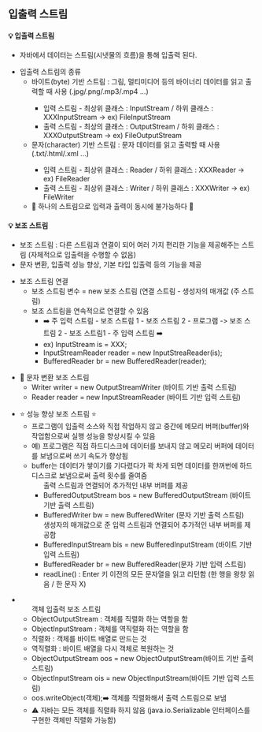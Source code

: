 ## 입출력 스트림 

<h4> 💡 입출력 스트림 </h4>

<ul>
	<li> 자바에서 데이터는 스트림(시냇물의 흐름)을 통해 입출력 된다. </li>
</ul>


<ul>
	<li> 입출력 스트림의 종류  
		<ul> 
			<li> 바이트(byte) 기반 스트림 : 그림, 멀티미디어 등의 바이너리 데이터를 읽고 출력할 때 사용 (.jpg/.png/.mp3/.mp4 ...) </li>
				<ul>
					<li> 입력 스트림 - 최상위 클래스 : InputStream / 하위 클래스 : XXXInputStream -> ex) FileInputStream </li>
					<li> 출력 스트림 - 최상의 클래스 : OutputStream / 하위 클래스 : XXXOutputStream -> ex) FileOutputStream </li>
				</ul>
			<li> 문자(character) 기반 스트림 : 문자 데이터를 읽고 출력할 때 사용 (.txt/.html/.xml ...) </li>
				<ul>
					<li> 입력 스트림 - 최상위 클래스 : Reader / 하위 클래스 : XXXReader -> ex) FileReader </li>
					<li> 출력 스트림 - 최상위 클래스 : Writer / 하위 클래스 : XXXWriter -> ex) FileWriter </li>
				</ul>
			<li> 🌟 하나의 스트림으로 입력과 출력이 동시에 불가능하다 🌟</li>
		</ul>
	</li>
</ul>

<h4> 💡 보조 스트림 </h4>

<ul>
	<li> 보조 스트림 : 다른 스트림과 연결이 되어 여러 가지 편리한 기능을 제공해주는 스트림 (자체적으로 입출력을 수행할 수 없음)  </li>
	<li> 문자 변환, 입출력 성능 향상, 기본 타입 입출력 등의 기능을 제공 </li>
</ul>


<ul>
	<li> 보조 스트림 연결 
		<ul> 
			<li> 보조 스트림 변수 = new 보조 스트림 (연결 스트림 - 생성자의 매개값 (주 스트림)</li>
			<li> 보조 스트림을 연속적으로 연결할 수 있음			
				<ul>
					<li> ➡️ 주 입력 스트림 - 보조 스트림 1 - 보조 스트림 2 - 프로그램 -> 보조 스트림 2 - 보조 스트림1 - 주 입력 스트림 ➡️  </li>
					<li> ex) InputStream is = XXX; </li>
					<li> InputStreamReader reader = new InputStreaReader(is); </li>
					<li> BufferedReader br = new BufferedReader(reader); </li>
				</ul>
			</li>
		</ul>
	</li>
</ul>
<ul>
	<li> 🔄 문자 변환 보조 스트림
		<ul>
			<li> Writer writer = new OutputStreamWriter (바이트 기반 출력 스트림) </li>
			<li> Reader reader = new InputStreamReader (바이트 기반 입력 스트림) </li>
		</ul>
	</li>
</ul>
<ul>
	<li> ⭐ 성능 향상 보조 스트림 ⭐
		<ul>
			<li> 프로그램이 입출력 소스와 직접 작업하지 않고 중간에 메모리 버퍼(buffer)와 작업함으로써 실행 성능을 향상시킬 수 있음 </li>
			<li> 예) 프로그램은 직접 하드디스크에 데이터를 보내지 않고 메모리 버퍼에 데이터를 보냄으로써 쓰기 속도가 향상됨 </li>
			<li> buffer는 데이터가 쌓이기를 기다렸다가 꽉 차게 되면 데이터를 한꺼번에 하드 디스크로 보냄으로써 출력 횟수를 줄여줌 
				<ul> 출력 스트림과 연결되어 추가적인 내부 버퍼를 제공
					<li> BufferedOutputStream bos = new BufferedOutputStream (바이트 기반 출력 스트림) </li>
					<li> BufferedWriter bw = new BufferedWriter (문자 기반 출력 스트림) </li>
				</ul>
				<ul> 생성자의 매개값으로 준 입력 스트림과 연결되어 추가적인 내부 버퍼를 제공함 
					<li> BufferedInputStream bis = new BufferedInputStream (바이트 기반 입력 스트림) </li>
					<li> BufferedReader br = new BufferedReader(문자 기반 입력 스트림) </li> 
					<li> readLine() : Enter 키 이전의 모든 문자열을 읽고 리턴함 (한 행을 왕창 읽음 / 한 문자 X)</li>
				</ul>
			</li>
		</ul>
	</li>
</ul>
<ul>
	<li>
		<ul> 객체 입출력 보조 스트림 
			<li> ObjectOutputStream : 객체를 직렬화 하는 역할을 함  </li>
			<li> ObjectInputStream : 객체를 역직렬화 하는 역할을 함 </li>
			<li> 직렬화 : 객체를 바이트 배열로 만드는 것 </li>
			<li> 역직렬화 : 바이트 배열을 다시 객체로 복원하는 것 </li>
			<li> ObjectOutputStream oos = new ObjectOutputStream(바이트 기반 출력 스트림) </li>
			<li> ObjectInputStream ois = new ObjectInputStream(바이트 기반 입력 스트림) </li>
			<li> oos.writeObject(객체);➡️  객체를 직렬화해서 출력 스트림으로 보냄 </li>
			<li> ⚠️ 자바는 모든 객체를 직렬화 하지 않음 (java.io.Serializable 인터페이스를 구현한 객체만 직렬화 가능함) </li>
		</ul>
	</li>
</ul>
